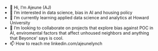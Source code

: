 - 👋 Hi, I’m Ajeune (AJ)
- 👀 I’m interested in data science, bias in AI and housing policy
- 🌱 I’m currently learning applied data science and analytics at Howard University
- 💞️ I’m looking to collaborate on projects that explore bias against POC in AI, enviromental factors that affect unhoused neighbors and anything that Beyonce' says is cool. 
- 📫 How to reach me linkedin.com/ajeunelynch

<!---
ajeunel/ajeunel is a ✨ special ✨ repository because its `README.md` (this file) appears on your GitHub profile.
You can click the Preview link to take a look at your changes.
--->
